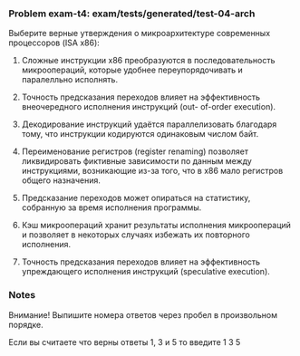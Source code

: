 ### Problem exam-t4: exam/tests/generated/test-04-arch

Выберите верные утверждения о микроархитектуре современных процессоров (ISA x86):

1) Сложные инструкции x86 преобразуются в последовательность микроопераций, которые удобнее
переупорядочивать и паралелльно исполнять.

2) Точность предсказания переходов влияет на эффективность внеочередного исполнения инструкций (out-
of-order execution).

3) Декодирование инструкций удаётся параллелизовать благодаря тому, что инструкции кодируются
одинаковым числом байт.

4) Переименование регистров (register renaming) позволяет ликвидировать фиктивные зависимости по
данным между инструкциями, возникающие из-за того, что в x86 мало регистров общего назначения.

5) Предсказание переходов может опираться на статистику, собранную за время исполнения программы.

6) Кэш микроопераций хранит результаты исполнения микроопераций и позволяет в некоторых случаях
избежать их повторного исполнения.

7) Точность предсказания переходов влияет на эффективность упреждающего исполнения инструкций
(speculative execution).

### Notes

Внимание! Выпишите номера ответов через пробел в произвольном порядке.

Если вы считаете что верны ответы 1, 3 и 5 то введите 1 3 5

